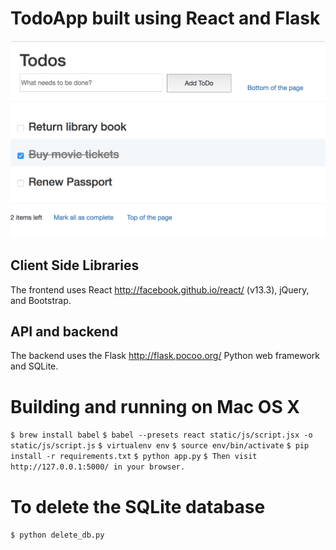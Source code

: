 # TodoApp built using React and Flask

![Todilo Design](./todos.png)

## Client Side Libraries
The frontend uses React <http://facebook.github.io/react/> (v13.3), jQuery, and Bootstrap.

## API and backend
The backend uses the Flask <http://flask.pocoo.org/> Python web framework and SQLite.

# Building and running on Mac OS X
`$ brew install babel`
`$ babel --presets react static/js/script.jsx -o static/js/script.js`
`$ virtualenv env`
`$ source env/bin/activate`
`$ pip install -r requirements.txt`
`$ python app.py`
`$ Then visit http://127.0.0.1:5000/ in your browser.`

# To delete the SQLite database
`$ python delete_db.py`
